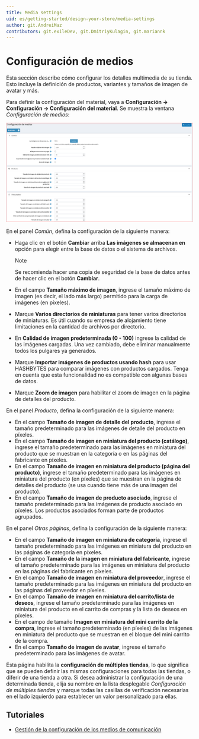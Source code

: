 ```yaml
---
title: Media settings
uid: es/getting-started/design-your-store/media-settings
author: git.AndreiMaz
contributors: git.exileDev, git.DmitriyKulagin, git.mariannk
---
```


# Configuración de medios

Esta sección describe cómo configurar los detalles multimedia de su tienda. Esto incluye la definición de productos, variantes y tamaños de imagen de avatar y más.

Para definir la configuración del material, vaya a **Configuración → Configuración → Configuración del material**. Se muestra la ventana *Configuración de medios*:

![p1](_static/media-settings/media_sett_1.png)

En el panel *Común*, defina la configuración de la siguiente manera:
- Haga clic en el botón **Cambiar** arriba **Las imágenes se almacenan en** opción para elegir entre la base de datos o el sistema de archivos.

  > [!NOTE]
  >
  > Se recomienda hacer una copia de seguridad de la base de datos antes de hacer clic en el botón **Cambiar**.
- En el campo **Tamaño máximo de imagen**, ingrese el tamaño máximo de imagen (es decir, el lado más largo) permitido para la carga de imágenes (en píxeles).
- Marque **Varios directorios de miniaturas** para tener varios directorios de miniaturas. Es útil cuando su empresa de alojamiento tiene limitaciones en la cantidad de archivos por directorio.
- En **Calidad de imagen predeterminada (0 - 100)** ingrese la calidad de las imágenes cargadas. Una vez cambiado, debe eliminar manualmente todos los pulgares ya generados.
- Marque **Importar imágenes de productos usando hash** para usar HASHBYTES para comparar imágenes con productos cargados. Tenga en cuenta que esta funcionalidad no es compatible con algunas bases de datos.
- Marque **Zoom de imagen** para habilitar el zoom de imagen en la página de detalles del producto.

En el panel *Producto*, defina la configuración de la siguiente manera:
- En el campo **Tamaño de imagen de detalle del producto**, ingrese el tamaño predeterminado para las imágenes de detalle del producto en píxeles.
- En el campo **Tamaño de imagen en miniatura del producto (catálogo)**, ingrese el tamaño predeterminado para las imágenes en miniatura del producto que se muestran en la categoría o en las páginas del fabricante en píxeles.
- En el campo **Tamaño de imagen en miniatura del producto (página del producto)**, ingrese el tamaño predeterminado para las imágenes en miniatura del producto (en píxeles) que se muestran en la página de detalles del producto (se usa cuando tiene más de una imagen del producto).
- En el campo **Tamaño de imagen de producto asociado**, ingrese el tamaño predeterminado para las imágenes de producto asociado en píxeles. Los productos asociados forman parte de productos agrupados.

En el panel *Otras páginas*, defina la configuración de la siguiente manera:
- En el campo **Tamaño de imagen en miniatura de categoría**, ingrese el tamaño predeterminado para las imágenes en miniatura del producto en las páginas de categoría en píxeles.
- En el campo **Tamaño de la imagen en miniatura del fabricante**, ingrese el tamaño predeterminado para las imágenes en miniatura del producto en las páginas del fabricante en píxeles.
- En el campo **Tamaño de imagen en miniatura del proveedor**, ingrese el tamaño predeterminado para las imágenes en miniatura del producto en las páginas del proveedor en píxeles.
- En el campo **Tamaño de imagen en miniatura del carrito/lista de deseos**, ingrese el tamaño predeterminado para las imágenes en miniatura del producto en el carrito de compras y la lista de deseos en píxeles.
- En el campo de tamaño **Imagen en miniatura del mini carrito de la compra**, ingrese el tamaño predeterminado (en píxeles) de las imágenes en miniatura del producto que se muestran en el bloque del mini carrito de la compra.
- En el campo **Tamaño de imagen de avatar**, ingrese el tamaño predeterminado para las imágenes de avatar.

Esta página habilita la **configuración de múltiples tiendas**, lo que significa que se pueden definir las mismas configuraciones para todas las tiendas, o diferir de una tienda a otra. Si desea administrar la configuración de una determinada tienda, elija su nombre en la lista desplegable *Configuración de múltiples tiendas* y marque todas las casillas de verificación necesarias en el lado izquierdo para establecer un valor personalizado para ellas.

## Tutoriales

- [Gestión de la configuración de los medios de comunicación](https://www.youtube.com/watch?v=3JS4Zj4TBwQ)
